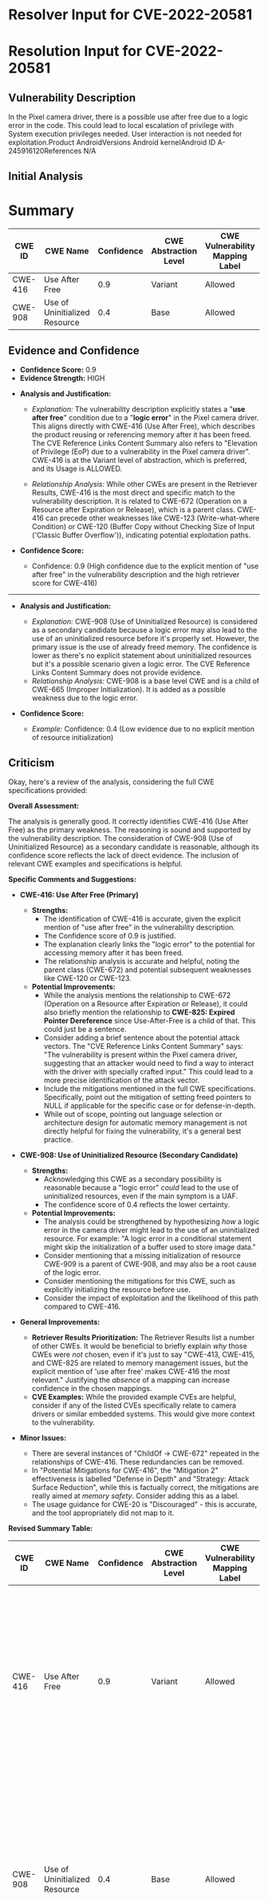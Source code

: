 # Resolver Input for CVE-2022-20581

# Resolution Input for CVE-2022-20581

## Vulnerability Description
In the Pixel camera driver, there is a possible use after free due to a logic error in the code. This could lead to local escalation of privilege with System execution privileges needed. User interaction is not needed for exploitation.Product AndroidVersions Android kernelAndroid ID A-245916120References N/A

## Initial Analysis
# Summary
| CWE ID | CWE Name | Confidence | CWE Abstraction Level | CWE Vulnerability Mapping Label | CWE-Vulnerability Mapping Notes |
|---|---|---|---|---|---|
| CWE-416 | Use After Free | 0.9 | Variant | Allowed | Primary CWE |
| CWE-908 | Use of Uninitialized Resource | 0.4 | Base | Allowed | Secondary Candidate |

## Evidence and Confidence

*   **Confidence Score:** 0.9
*   **Evidence Strength:** HIGH

- **Analysis and Justification:**  
  - *Explanation:* The vulnerability description explicitly states a "**use after free**" condition due to a "**logic error**" in the Pixel camera driver. This aligns directly with CWE-416 (Use After Free), which describes the product reusing or referencing memory after it has been freed. The CVE Reference Links Content Summary also refers to "Elevation of Privilege (EoP) due to a vulnerability in the Pixel camera driver". CWE-416 is at the Variant level of abstraction, which is preferred, and its Usage is ALLOWED.

  - *Relationship Analysis:* While other CWEs are present in the Retriever Results, CWE-416 is the most direct and specific match to the vulnerability description. It is related to CWE-672 (Operation on a Resource after Expiration or Release), which is a parent class. CWE-416 can precede other weaknesses like CWE-123 (Write-what-where Condition) or CWE-120 (Buffer Copy without Checking Size of Input ('Classic Buffer Overflow')), indicating potential exploitation paths.

- **Confidence Score:**  
  - Confidence: 0.9 (High confidence due to the explicit mention of "use after free" in the vulnerability description and the high retriever score for CWE-416)

---

- **Analysis and Justification:**  
  - *Explanation:* CWE-908 (Use of Uninitialized Resource) is considered as a secondary candidate because a logic error may also lead to the use of an uninitialized resource before it's properly set. However, the primary issue is the use of already freed memory. The confidence is lower as there's no explicit statement about uninitialized resources but it's a possible scenario given a logic error. The CVE Reference Links Content Summary does not provide evidence.
  - *Relationship Analysis:* CWE-908 is a base level CWE and is a child of CWE-665 (Improper Initialization). It is added as a possible weakness due to the logic error.

- **Confidence Score:**  
  - *Example:* Confidence: 0.4 (Low evidence due to no explicit mention of resource initialization)

## Criticism
Okay, here's a review of the analysis, considering the full CWE specifications provided:

**Overall Assessment:**

The analysis is generally good. It correctly identifies CWE-416 (Use After Free) as the primary weakness. The reasoning is sound and supported by the vulnerability description. The consideration of CWE-908 (Use of Uninitialized Resource) as a secondary candidate is reasonable, although its confidence score reflects the lack of direct evidence. The inclusion of relevant CWE examples and specifications is helpful.

**Specific Comments and Suggestions:**

*   **CWE-416: Use After Free (Primary)**

    *   **Strengths:**
        *   The identification of CWE-416 is accurate, given the explicit mention of "use after free" in the vulnerability description.
        *   The Confidence score of 0.9 is justified.
        *   The explanation clearly links the "logic error" to the potential for accessing memory after it has been freed.
        *   The relationship analysis is accurate and helpful, noting the parent class (CWE-672) and potential subsequent weaknesses like CWE-120 or CWE-123.
    *   **Potential Improvements:**
        *   While the analysis mentions the relationship to CWE-672 (Operation on a Resource after Expiration or Release), it could also briefly mention the relationship to **CWE-825: Expired Pointer Dereference** since Use-After-Free is a child of that. This could just be a sentence.
        *   Consider adding a brief sentence about the potential attack vectors. The "CVE Reference Links Content Summary" says: "The vulnerability is present within the Pixel camera driver, suggesting that an attacker would need to find a way to interact with the driver with specially crafted input." This could lead to a more precise identification of the attack vector.
        *   Include the mitigations mentioned in the full CWE specifications. Specifically, point out the mitigation of setting freed pointers to NULL if applicable for the specific case or for defense-in-depth.
        *   While out of scope, pointing out language selection or architecture design for automatic memory management is not directly helpful for fixing the vulnerability, it's a general best practice.

*   **CWE-908: Use of Uninitialized Resource (Secondary Candidate)**

    *   **Strengths:**
        *   Acknowledging this CWE as a secondary possibility is reasonable because a "logic error" *could* lead to the use of uninitialized resources, even if the main symptom is a UAF.
        *   The confidence score of 0.4 reflects the lower certainty.
    *   **Potential Improvements:**
        *   The analysis could be strengthened by hypothesizing *how* a logic error in the camera driver might lead to the use of an uninitialized resource.  For example: "A logic error in a conditional statement might skip the initialization of a buffer used to store image data."
        *   Consider mentioning that a missing initialization of resource CWE-909 is a parent of CWE-908, and may also be a root cause of the logic error.
        *   Consider mentioning the mitigations for this CWE, such as explicitly initializing the resource before use.
        *   Consider the impact of exploitation and the likelihood of this path compared to CWE-416.

*   **General Improvements:**
    *   **Retriever Results Prioritization:** The Retriever Results list a number of other CWEs. It would be beneficial to briefly explain *why* those CWEs were *not* chosen, even if it's just to say "CWE-413, CWE-415, and CWE-825 are related to memory management issues, but the explicit mention of 'use after free' makes CWE-416 the most relevant." Justifying the *absence* of a mapping can increase confidence in the chosen mappings.
    *   **CVE Examples:** While the provided example CVEs are helpful, consider if any of the listed CVEs specifically relate to camera drivers or similar embedded systems. This would give more context to the vulnerability.

*   **Minor Issues:**
    *   There are several instances of "ChildOf -> CWE-672" repeated in the relationships of CWE-416. These redundancies can be removed.
    *   In "Potential Mitigations for CWE-416", the "Mitigation 2" effectiveness is labelled "Defense in Depth" and "Strategy: Attack Surface Reduction", while this is factually correct, the mitigations are really aimed at *memory safety*. Consider adding this as a label.
    *   The usage guidance for CWE-20 is "Discouraged" - this is accurate, and the tool appropriately did not map to it.

**Revised Summary Table:**

| CWE ID | CWE Name | Confidence | CWE Abstraction Level | CWE Vulnerability Mapping Label | CWE-Vulnerability Mapping Notes |
|---|---|---|---|---|---|
| CWE-416 | Use After Free | 0.9 | Variant | Allowed | Primary CWE. Consider relationship to CWE-825 and CWE-672.  Mitigate by setting freed pointers to NULL.  Investigate attack vectors related to driver interaction with crafted inputs.|
| CWE-908 | Use of Uninitialized Resource | 0.4 | Base | Allowed | Secondary Candidate. Logic error may lead to uninitialized resource. Explicitly initialize resources before use. Also consider CWE-909 as the missing initialization might be the root cause of the logic error. |

**In summary:** This is a well-reasoned and accurate analysis. The suggestions above are primarily aimed at increasing confidence, clarifying the rationale, and ensuring that relevant mitigations are considered.

Consider both the direct matches and the relationships between CWEs
when making your final determination.
        